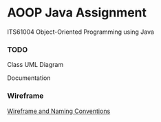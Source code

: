# AOOP Java Assignment

ITS61004 Object-Oriented Programming using Java

### TODO
Class UML Diagram

Documentation

### Wireframe 
[Wireframe and Naming Conventions](https://docs.google.com/presentation/d/1F9y9ypu7TonWlQsBuaFjAOOeKBzNX9VCTdwpuuARBcE/edit)